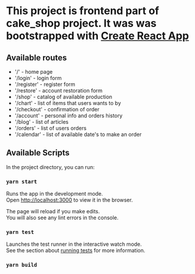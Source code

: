 # This project is frontend part of cake_shop project. It was was bootstrapped with [Create React App](https://github.com/facebook/create-react-app)

## Available routes

- '/' - home page
- '/login' - login form
- '/register' - register form
- '/restore' - account restoration form
- '/shop' - catalog of available production
- '/chart' - list of items that users wants to by
- '/checkout' - confirmation of order
- '/account' - personal info and orders history
- '/blog' - list of articles
- '/orders' - list of users orders
- '/calendar' - list of available date's to make an order

## Available Scripts

In the project directory, you can run:

### `yarn start`

Runs the app in the development mode.<br />
Open [http://localhost:3000](http://localhost:3000) to view it in the browser.

The page will reload if you make edits.<br />
You will also see any lint errors in the console.

### `yarn test`

Launches the test runner in the interactive watch mode.<br />
See the section about [running tests](https://facebook.github.io/create-react-app/docs/running-tests) for more information.

### `yarn build`
